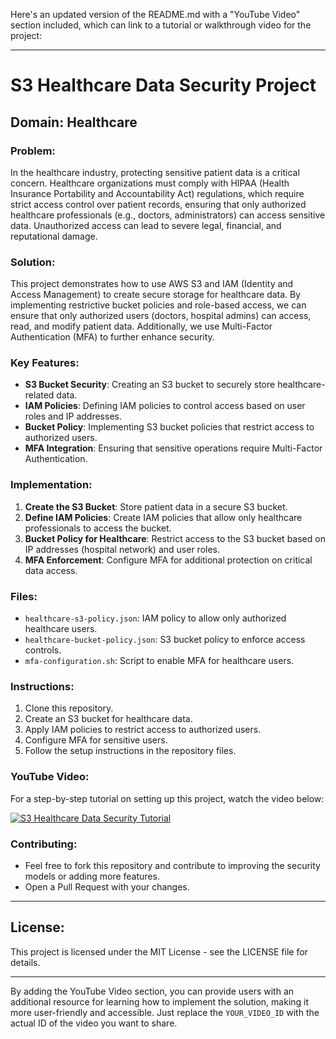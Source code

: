 Here's an updated version of the README.md with a "YouTube Video" section included, which can link to a tutorial or walkthrough video for the project:

---

# S3 Healthcare Data Security Project

## Domain: Healthcare

### Problem:
In the healthcare industry, protecting sensitive patient data is a critical concern. Healthcare organizations must comply with HIPAA (Health Insurance Portability and Accountability Act) regulations, which require strict access control over patient records, ensuring that only authorized healthcare professionals (e.g., doctors, administrators) can access sensitive data. Unauthorized access can lead to severe legal, financial, and reputational damage.

### Solution:
This project demonstrates how to use AWS S3 and IAM (Identity and Access Management) to create secure storage for healthcare data. By implementing restrictive bucket policies and role-based access, we can ensure that only authorized users (doctors, hospital admins) can access, read, and modify patient data. Additionally, we use Multi-Factor Authentication (MFA) to further enhance security.

### Key Features:
- **S3 Bucket Security**: Creating an S3 bucket to securely store healthcare-related data.
- **IAM Policies**: Defining IAM policies to control access based on user roles and IP addresses.
- **Bucket Policy**: Implementing S3 bucket policies that restrict access to authorized users.
- **MFA Integration**: Ensuring that sensitive operations require Multi-Factor Authentication.

### Implementation:
1. **Create the S3 Bucket**: Store patient data in a secure S3 bucket.
2. **Define IAM Policies**: Create IAM policies that allow only healthcare professionals to access the bucket.
3. **Bucket Policy for Healthcare**: Restrict access to the S3 bucket based on IP addresses (hospital network) and user roles.
4. **MFA Enforcement**: Configure MFA for additional protection on critical data access.

### Files:
- `healthcare-s3-policy.json`: IAM policy to allow only authorized healthcare users.
- `healthcare-bucket-policy.json`: S3 bucket policy to enforce access controls.
- `mfa-configuration.sh`: Script to enable MFA for healthcare users.

### Instructions:
1. Clone this repository.
2. Create an S3 bucket for healthcare data.
3. Apply IAM policies to restrict access to authorized users.
4. Configure MFA for sensitive users.
5. Follow the setup instructions in the repository files.

### YouTube Video:
For a step-by-step tutorial on setting up this project, watch the video below:

[![S3 Healthcare Data Security Tutorial](https://img.youtube.com/vi/YOUR_VIDEO_ID/maxresdefault.jpg)](https://www.youtube.com/watch?v=YOUR_VIDEO_ID)


### Contributing:
- Feel free to fork this repository and contribute to improving the security models or adding more features.
- Open a Pull Request with your changes.

---

## License:
This project is licensed under the MIT License - see the LICENSE file for details.

---

By adding the YouTube Video section, you can provide users with an additional resource for learning how to implement the solution, making it more user-friendly and accessible. Just replace the `YOUR_VIDEO_ID` with the actual ID of the video you want to share.
